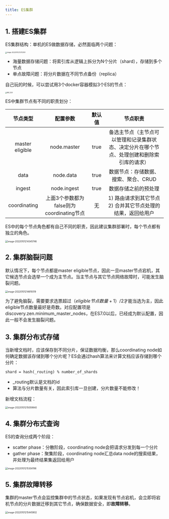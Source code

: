 ```yaml
---
title: ES集群
---
```


## 1. 搭建ES集群

ES集群结构：单机的ES做数据存储，必然面临两个问题：

<img src="https://figure-bed.chua-n.com/数据库/Elasticsearch/image-20220101213703181.png" alt="image-20220101213703181" style="zoom:33%;" />

- 海量数据存储问题：将索引库从逻辑上拆分为N个分片（shard），存储到多个节点
- 单点故障问题：将分片数据在不同节点备份（replica）

自己玩的时候，可以尝试用3个docker容器模拟3个ES的节点：

<img src="https://figure-bed.chua-n.com/数据库/Elasticsearch/IMG_1220.JPG" alt="IMG_1220" style="zoom:30%;" />

ES中集群节点有不同的职责划分：

|    节点类型     |                 配置参数                 | 默认值 |                           节点职责                           |
| :-------------: | :--------------------------------------: | :----: | :----------------------------------------------------------: |
| master eligible |               node.master                |  true  | 备选主节点（主节点可以管理和记录集群状态、决定分片在哪个节点、处理创建和删除索引库的请求） |
|      data       |                node.data                 |  true  |             数据节点：存储数据、搜索、聚合、CRUD             |
|     ingest      |               node.ingest                |  true  |                     数据存储之前的预处理                     |
|  coordinating   | 上面3个参数都为false则为coordinating节点 |   无   | 1) 路由请求到其它节点<br />2) 合并其它节点处理的结果，返回给用户 |

ES中的每个节点角色都有自己不同的职责，因此建议集群部署时，每个节点都有独立的角色。

<img src="https://figure-bed.chua-n.com/数据库/Elasticsearch/image-20220101214345746.png" alt="image-20220101214345746" style="zoom:50%;" />

## 2. 集群脑裂问题

默认情况下，每个节点都是master eligible节点，因此一旦master节点宕机，其它候选节点会选举一个成为主节点。当主节点与其它节点网络故障时，可能发生脑裂问题。

<img src="https://figure-bed.chua-n.com/数据库/Elasticsearch/image-20220101214619319.png" alt="image-20220101214619319" style="zoom:50%;" />

为了避免脑裂，需要要求选票超过$（eligible节点数量+1）/2$才能当选为主，因此eligible节点数量最好是奇数。对应配置项是discovery.zen.minimum_master_nodes，在ES7.0以后，已经成为默认配置，因此一般不会发生脑裂问题。

## 3. 集群分布式存储

当新增文档时，应该保存到不同分片，保证数据均衡，那么coordinating node如何确定数据该存储到哪个分片呢？ES会通过hash算法来计算文档应该存储到哪个分片：

```text
shard = hash(_routing) % number_of_shards
```

- _routing默认是文档的id
- 算法与分片数量有关，因此索引库一旦创建，分片数量不能修改！

新增文档流程：

<img src="https://figure-bed.chua-n.com/数据库/Elasticsearch/image-20220101215059940.png" alt="image-20220101215059940" style="zoom:50%;" />

## 4. 集群分布式查询

ES的查询分成两个阶段：

- scatter phase：分散阶段，coordinating node会把请求分发到每一个分片
- gather phase：聚集阶段，coordinating node汇总data node的搜索结果，并处理为最终结果集返回给用户

<img src="https://figure-bed.chua-n.com/数据库/Elasticsearch/image-20220101215304196.png" alt="image-20220101215304196" style="zoom:50%;" />

## 5. 集群故障转移

集群的master节点会监控集群中的节点状态，如果发现有节点宕机，会立即将宕机节点的分片数据迁移到其它节点，确保数据安全，即**故障转移**。

<img src="https://figure-bed.chua-n.com/数据库/Elasticsearch/image-20220101215445902.png" alt="image-20220101215445902" style="zoom:50%;" />

